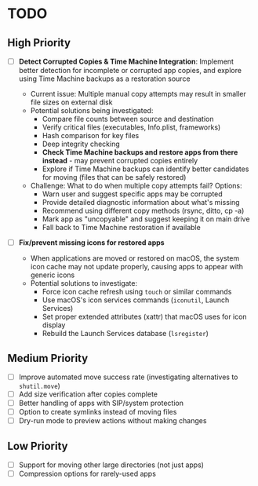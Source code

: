 # TODO

## High Priority

- [ ] **Detect Corrupted Copies & Time Machine Integration**: Implement better detection for incomplete or corrupted app copies, and explore using Time Machine backups as a restoration source
  - Current issue: Multiple manual copy attempts may result in smaller file sizes on external disk
  - Potential solutions being investigated:
    - Compare file counts between source and destination
    - Verify critical files (executables, Info.plist, frameworks)
    - Hash comparison for key files
    - Deep integrity checking
    - **Check Time Machine backups and restore apps from there instead** - may prevent corrupted copies entirely
    - Explore if Time Machine backups can identify better candidates for moving (files that can be safely restored)
  - Challenge: What to do when multiple copy attempts fail? Options:
    - Warn user and suggest specific apps may be corrupted
    - Provide detailed diagnostic information about what's missing
    - Recommend using different copy methods (rsync, ditto, cp -a)
    - Mark app as "uncopyable" and suggest keeping it on main drive
    - Fall back to Time Machine restoration if available

- [ ] **Fix/prevent missing icons for restored apps**
  - When applications are moved or restored on macOS, the system icon cache may not update properly, causing apps to appear with generic icons
  - Potential solutions to investigate:
    - Force icon cache refresh using `touch` or similar commands
    - Use macOS's icon services commands (`iconutil`, Launch Services)
    - Set proper extended attributes (xattr) that macOS uses for icon display
    - Rebuild the Launch Services database (`lsregister`)

## Medium Priority

- [ ] Improve automated move success rate (investigating alternatives to `shutil.move`)
- [ ] Add size verification after copies complete
- [ ] Better handling of apps with SIP/system protection
- [ ] Option to create symlinks instead of moving files
- [ ] Dry-run mode to preview actions without making changes

## Low Priority

- [ ] Support for moving other large directories (not just apps)
- [ ] Compression options for rarely-used apps
